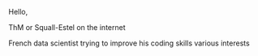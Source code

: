Hello,

ThM or Squall-Estel on the internet

French data scientist trying to improve his coding skills
various interests
